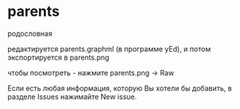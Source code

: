 # parents
родословная

редактируется parents.graphml (в программе yEd), и потом экспортируется в parents.png

чтобы посмотреть - нажмите parents.png -> Raw

Если есть любая информация, которую Вы хотели бы добавить, в разделе Issues нажимайте New issue.

